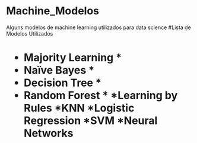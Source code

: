 # Machine_Modelos
Alguns modelos de machine learning utilizados para data science
#Lista de Modelos Utilizados<H1>
* Majority Learning *
* Naïve Bayes *
* Decision Tree *
* Random Forest *
*Learning by Rules
*KNN
*Logistic Regression
*SVM
*Neural Networks  
